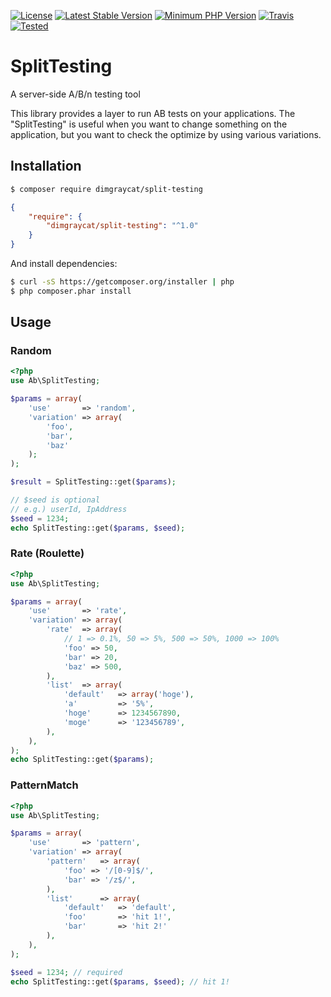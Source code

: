 [![License](https://img.shields.io/badge/license-mit-blue.svg?style=flat-square)](https://github.com/dimgraycat/php-split-testing/blob/master/LICENSE)
[![Latest Stable Version](https://img.shields.io/packagist/v/dimgraycat/phpirkit.svg?style=flat-square)](https://packagist.org/packages/dimgraycat/split-testing)
[![Minimum PHP Version](https://img.shields.io/badge/php-%3E%3D%205.3-8892BF.svg?style=flat-square)](https://php.net/)
[![Travis](https://img.shields.io/travis/rust-lang/rust.svg?style=flat-square)](https://travis-ci.org/dimgraycat/php-split-testing)
[![Tested](https://img.shields.io/badge/HHVM%20%7C%20PHP%207.1%20%7C%20PHP%207.0%20%7C%20PHP%205.6%20%7C%20PHP%205.5%20%7C%20PHP%205.4%20%7C%20PHP%205.3-Tested-green.svg?style=flat-square)](https://php-eye.com/package/dimgraycat/split-testing)

# SplitTesting
A server-side A/B/n testing tool

This library provides a layer to run AB tests on your applications.
The "SplitTesting" is useful when you want to change something on the application, but you want to check the optimize by using various variations.

## Installation

```bash
$ composer require dimgraycat/split-testing
```
```json
{
    "require": {
        "dimgraycat/split-testing": "^1.0"
    }
}
```

And install dependencies:

```bash
$ curl -sS https://getcomposer.org/installer | php
$ php composer.phar install
```

## Usage

### Random
```php
<?php
use Ab\SplitTesting;

$params = array(
	'use'		=> 'random',
    'variation' => array(
        'foo',
        'bar',
        'baz'
    );
);

$result = SplitTesting::get($params);

// $seed is optional
// e.g.) userId, IpAddress
$seed = 1234;
echo SplitTesting::get($params, $seed);
```

### Rate (Roulette)
```php
<?php
use Ab\SplitTesting;

$params = array(
	'use'       => 'rate',
	'variation' => array(
		'rate'  => array(
          	// 1 => 0.1%, 50 => 5%, 500 => 50%, 1000 => 100%
			'foo' => 50,
			'bar' => 20,
			'baz' => 500,
		),
		'list'  => array(
			'default'   => array('hoge'),
			'a'         => '5%',
			'hoge'      => 1234567890,
			'moge'      => '123456789',
		),
	),
);
echo SplitTesting::get($params);
```

### PatternMatch
```php
<?php
use Ab\SplitTesting;

$params = array(
	'use'       => 'pattern',
	'variation' => array(
		'pattern'   => array(
			'foo' => '/[0-9]$/',
			'bar' => '/z$/',
		),
		'list'      => array(
			'default'	=> 'default',
			'foo'       => 'hit 1!',
			'bar'       => 'hit 2!'
		),
	),
);

$seed = 1234; // required
echo SplitTesting::get($params, $seed); // hit 1!
```
